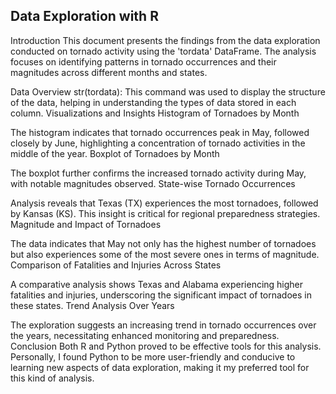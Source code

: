 ## Data Exploration with R

Introduction
This document presents the findings from the data exploration conducted on tornado activity using the 'tordata' DataFrame. The analysis focuses on identifying patterns in tornado occurrences and their magnitudes across different months and states.

Data Overview
str(tordata): This command was used to display the structure of the data, helping in understanding the types of data stored in each column.
Visualizations and Insights
Histogram of Tornadoes by Month

The histogram indicates that tornado occurrences peak in May, followed closely by June, highlighting a concentration of tornado activities in the middle of the year.
Boxplot of Tornadoes by Month

The boxplot further confirms the increased tornado activity during May, with notable magnitudes observed.
State-wise Tornado Occurrences

Analysis reveals that Texas (TX) experiences the most tornadoes, followed by Kansas (KS). This insight is critical for regional preparedness strategies.
Magnitude and Impact of Tornadoes

The data indicates that May not only has the highest number of tornadoes but also experiences some of the most severe ones in terms of magnitude.
Comparison of Fatalities and Injuries Across States

A comparative analysis shows Texas and Alabama experiencing higher fatalities and injuries, underscoring the significant impact of tornadoes in these states.
Trend Analysis Over Years

The exploration suggests an increasing trend in tornado occurrences over the years, necessitating enhanced monitoring and preparedness.
Conclusion
Both R and Python proved to be effective tools for this analysis. Personally, I found Python to be more user-friendly and conducive to learning new aspects of data exploration, making it my preferred tool for this kind of analysis.

